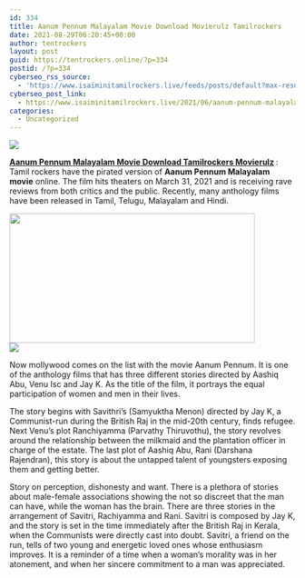 ```yaml
---
id: 334
title: Aanum Pennum Malayalam Movie Download Movierulz Tamilrockers
date: 2021-08-29T06:20:45+00:00
author: tentrockers
layout: post
guid: https://tentrockers.online/?p=334
postid: /?p=334
cyberseo_rss_source:
  - 'https://www.isaiminitamilrockers.live/feeds/posts/default?max-results=150&start-index=1'
cyberseo_post_link:
  - https://www.isaiminitamilrockers.live/2021/06/aanum-pennum-malayalam-movie-download.html
categories:
  - Uncategorized
---
```

<div class="media_block">
  <img src="https://1.bp.blogspot.com/-V7MjTtrLhRc/YNvjX8rg41I/AAAAAAAAA-Q/3vyWo3k_mHQW6XCMt-e3MGHm3XDGsUVuQCLcBGAsYHQ/s72-w432-h228-c/aanumpennum-1624959147.jpg" class="media_thumbnail" />
</div>

<meta content="Aanum Pennum Malayalam Movie Download Tamilrockers Movierulz &nbsp; : Tamil rockers have the pirated version of&nbsp; Aanum Pennum Malayalam movie &nbsp;on..." name="twitter:description" />

  


<center>
</center>

**[Aanum Pennum Malayalam Movie Download Tamilrockers Movierulz](https://www.tamilrockers.co.nz/aanum-pennum-malayalam-movie-download-tamilrockers/)&nbsp;**: Tamil rockers have the pirated version of&nbsp;**Aanum Pennum Malayalam movie**&nbsp;online. The film hits theaters on March 31, 2021 and is receiving rave reviews from both critics and the public. Recently, many anthology films have been released in Tamil, Telugu, Malayalam and Hindi.

<div class="separator">
  <a href="https://1.bp.blogspot.com/-V7MjTtrLhRc/YNvjX8rg41I/AAAAAAAAA-Q/3vyWo3k_mHQW6XCMt-e3MGHm3XDGsUVuQCLcBGAsYHQ/s600/aanumpennum-1624959147.jpg"><img loading="lazy" border="0" data-original-height="338" data-original-width="600" height="228" src="https://1.bp.blogspot.com/-V7MjTtrLhRc/YNvjX8rg41I/AAAAAAAAA-Q/3vyWo3k_mHQW6XCMt-e3MGHm3XDGsUVuQCLcBGAsYHQ/w432-h228/aanumpennum-1624959147.jpg" width="432" /></a>
</div>



<div class="separator">
  <a href="https://bonepa.com/1d8ec7348b/2b6fd1dd06/?placementName=default"><img border="0" data-original-height="250" data-original-width="300" src="https://1.bp.blogspot.com/-nfbzYVobUik/YMlpOerzdgI/AAAAAAAAA3Y/aAupsOUs_WMY6Lv7R1OtZhI6OqaRh-YAwCPcBGAYYCw/s0/e854879156f0849f3d27a89db88ed039.png" /></a>
</div>

Now mollywood comes on the list with the movie Aanum Pennum. It is one of the anthology films that has three different stories directed by Aashiq Abu, Venu Isc and Jay K. As the title of the film, it portrays the equal participation of women and men in their lives.

The story begins with Savithri’s (Samyuktha Menon) directed by Jay K, a Communist-run during the British Raj in the mid-20th century, finds refugee. Next Venu’s plot Ranchiyamma (Parvathy Thiruvothu), the story revolves around the relationship between the milkmaid and the plantation officer in charge of the estate. The last plot of Aashiq Abu, Rani (Darshana Rajendran), this story is about the untapped talent of youngsters exposing them and getting better.

Story on perception, dishonesty and want. There is a plethora of stories about male-female associations showing the not so discreet that the man can have, while the woman has the brain. There are three stories in the arrangement of Savitri, Rachiyamma and Rani. Savitri is composed by Jay K, and the story is set in the time immediately after the British Raj in Kerala, when the Communists were directly cast into doubt. Savitri, a friend on the run, tells of two young and energetic loved ones whose enthusiasm improves. It is a reminder of a time when a woman’s morality was in her atonement, and when her sincere commitment to a man was appreciated.

<center>
</center>
